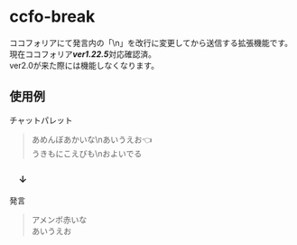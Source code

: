 # ccfo-break
ココフォリアにて発言内の「\n」を改行に変更してから送信する拡張機能です。現在ココフォリア***ver1.22.5***対応確認済。  
ver2.0が来た際には機能しなくなります。  

## 使用例
チャットパレット
>あめんぼあかいな\nあいうえお:point_left:  
>うきもにこえびも\nおよいでる  
### 　↓  
発言
>アメンボ赤いな  
>あいうえお  